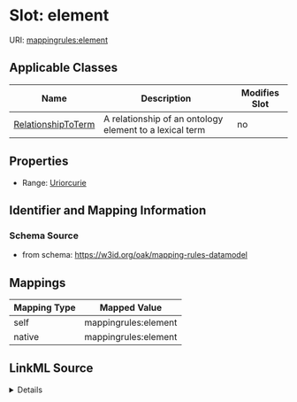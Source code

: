 

# Slot: element



URI: [mappingrules:element](https://w3id.org/oak/mapping-rules-datamodel/element)



<!-- no inheritance hierarchy -->





## Applicable Classes

| Name | Description | Modifies Slot |
| --- | --- | --- |
| [RelationshipToTerm](RelationshipToTerm.md) | A relationship of an ontology element to a lexical term |  no  |







## Properties

* Range: [Uriorcurie](Uriorcurie.md)





## Identifier and Mapping Information







### Schema Source


* from schema: https://w3id.org/oak/mapping-rules-datamodel




## Mappings

| Mapping Type | Mapped Value |
| ---  | ---  |
| self | mappingrules:element |
| native | mappingrules:element |




## LinkML Source

<details>
```yaml
name: element
from_schema: https://w3id.org/oak/mapping-rules-datamodel
rank: 1000
alias: element
owner: RelationshipToTerm
domain_of:
- RelationshipToTerm
range: uriorcurie

```
</details>